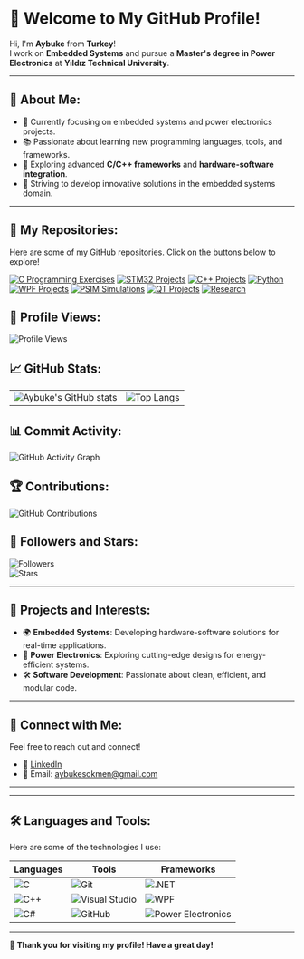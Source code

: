 # 👋 Welcome to My GitHub Profile!

Hi, I'm **Aybuke** from **Turkey**!  
I work on **Embedded Systems** and pursue a **Master's degree in Power Electronics** at **Yıldız Technical University**.  

---

## 🚀 About Me:
- 🔭 Currently focusing on embedded systems and power electronics projects.
- 📚 Passionate about learning new programming languages, tools, and frameworks.
- 🌱 Exploring advanced **C/C++ frameworks** and **hardware-software integration**.
- 🎯 Striving to develop innovative solutions in the embedded systems domain.

---

## 📂 My Repositories:

Here are some of my GitHub repositories. Click on the buttons below to explore!

[![C Programming Exercises](https://img.shields.io/badge/C%20Programming%20Exercises-blue?style=for-the-badge&logo=github)](https://github.com/aybukesokmen/C)
[![STM32 Projects](https://img.shields.io/badge/STM32%20Projects-green?style=for-the-badge&logo=github)](https://github.com/aybukesokmen/STM32)
[![C++ Projects](https://img.shields.io/badge/C%2B%2B%20Projects-purple?style=for-the-badge&logo=github)](https://github.com/aybukesokmen/C-)
[![Python](https://img.shields.io/badge/Python-gray?style=for-the-badge&logo=github)](https://github.com/aybukesokmen/Python)
[![WPF Projects](https://img.shields.io/badge/WPF%20Projects-orange?style=for-the-badge&logo=github)](https://github.com/aybukesokmen/WPF)
[![PSIM Simulations](https://img.shields.io/badge/PSIM%20Simulations-red?style=for-the-badge&logo=github)](https://github.com/aybukesokmen/PSIM)
[![QT Projects](https://img.shields.io/badge/QT%20Projects-teal?style=for-the-badge&logo=github)](https://github.com/aybukesokmen/QT)
[![Research](https://img.shields.io/badge/Research-gray?style=for-the-badge&logo=github)](https://github.com/aybukesokmen/RESEARCH)

## 👀 Profile Views:
![Profile Views](https://komarev.com/ghpvc/?username=aybukesokmen&color=blue&style=flat-square)

## 📈 GitHub Stats:

<table>
  <tr>
    <td>
      <img src="https://github-readme-stats.vercel.app/api?username=aybukesokmen&show_icons=true&theme=radical" alt="Aybuke's GitHub stats" />
    </td>
    <td>
      <img src="https://github-readme-stats.vercel.app/api/top-langs/?username=aybukesokmen&layout=compact&theme=radical" alt="Top Langs" />
    </td>
  </tr>
</table>


## 📊 Commit Activity:
![GitHub Activity Graph](https://activity-graph.herokuapp.com/graph?username=aybukesokmen&theme=radical)


## 🏆 Contributions:
![GitHub Contributions](https://github-profile-trophy.vercel.app/?username=aybukesokmen&theme=radical)

## 🌟 Followers and Stars:
![Followers](https://img.shields.io/github/followers/aybukesokmen?style=social)  
![Stars](https://img.shields.io/github/stars/aybukesokmen?style=social)

---

## 🌟 Projects and Interests:
- 🌍 **Embedded Systems**: Developing hardware-software solutions for real-time applications.
- 🔋 **Power Electronics**: Exploring cutting-edge designs for energy-efficient systems.
- 🛠 **Software Development**: Passionate about clean, efficient, and modular code.

---

## 🤝 Connect with Me:
Feel free to reach out and connect!  
- 💼 [LinkedIn](https://www.linkedin.com/in/aybuke-sokmen/)
- 📧 Email: aybukesokmen@gmail.com

---

---

## 🛠️ Languages and Tools:
Here are some of the technologies I use:

| Languages     | Tools               | Frameworks         |
|---------------|---------------------|--------------------|
| ![C](https://img.shields.io/badge/C-00599C?style=flat&logo=c&logoColor=white) | ![Git](https://img.shields.io/badge/-Git-F05032?style=flat&logo=git&logoColor=white) | ![.NET](https://img.shields.io/badge/.NET-512BD4?style=flat&logo=dotnet&logoColor=white) |
| ![C++](https://img.shields.io/badge/C++-00599C?style=flat&logo=c%2B%2B&logoColor=white) | ![Visual Studio](https://img.shields.io/badge/Visual_Studio-5C2D91?style=flat&logo=visual-studio&logoColor=white) | ![WPF](https://img.shields.io/badge/WPF-512BD4?style=flat&logo=.net&logoColor=white) |
| ![C#](https://img.shields.io/badge/C%23-239120?style=flat&logo=c-sharp&logoColor=white) | ![GitHub](https://img.shields.io/badge/GitHub-100000?style=flat&logo=github&logoColor=white) | ![Power Electronics](https://img.shields.io/badge/Power%20Electronics-green?style=flat) |

---

🎉 **Thank you for visiting my profile! Have a great day!**
